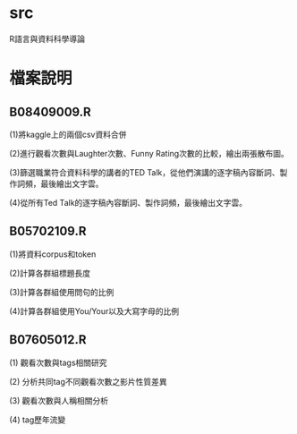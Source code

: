 # src
R語言與資料科學導論

# 檔案說明

## B08409009.R

(1)將kaggle上的兩個csv資料合併

(2)進行觀看次數與Laughter次數、Funny Rating次數的比較，繪出兩張散布圖。

(3)篩選職業符合資料科學的講者的TED Talk，從他們演講的逐字稿內容斷詞、製作詞頻，最後繪出文字雲。

(4)從所有Ted Talk的逐字稿內容斷詞、製作詞頻，最後繪出文字雲。

## B05702109.R

(1)將資料corpus和token

(2)計算各群組標題長度

(3)計算各群組使用問句的比例

(4)計算各群組使用You/Your以及大寫字母的比例

## B07605012.R

(1) 觀看次數與tags相關研究

(2) 分析共同tag不同觀看次數之影片性質差異

(3) 觀看次數與人稱相關分析

(4) tag歷年流變

